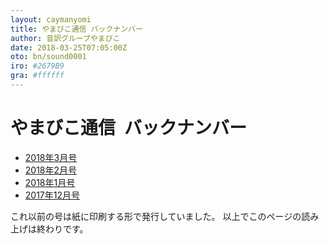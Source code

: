```yaml
---
layout: caymanyomi
title: やまびこ通信 バックナンバー
author: 音訳グループやまびこ
date: 2018-03-25T07:05:00Z
oto: bn/sound0001
iro: #2679B9
gra: #ffffff
---
```


# <span data-dur="3.426" data-begin="0.000">やまびこ通信&ensp;バックナンバー</span>

- <span data-dur="3.954" data-begin="3.426">[2018年3月号](tusin201803.html)</span>
- <span data-dur="3.807" data-begin="7.380">[2018年2月号](tusin201802.html)</span>
- <span data-dur="3.876" data-begin="11.187">[2018年1月号](tusin201801.html)</span>
- <span data-dur="4.068" data-begin="15.063">[2017年12月号](tusin201712.html)</span>

<span data-dur="6.298" data-begin="19.131">これ以前の号は紙に印刷する形で発行していました。</span>
<span data-dur="4.995" data-begin="25.429">以上でこのページの読み上げは終わりです。</span>
<span data-dur="1.15" data-begin="30.424">&nbsp;</span>

